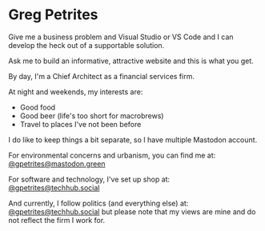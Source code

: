 # Greg Petrites

Give me a business problem and Visual Studio or VS Code and I can develop the heck out of a supportable solution.

Ask me to build an informative, attractive website and this is what you get.

By day, I'm a Chief Architect as a financial services firm.

At night and weekends, my interests are:
- Good food
- Good beer (life's too short for macrobrews)
- Travel to places I've not been before

I do like to keep things a bit separate, so I have multiple Mastodon account.

For environmental concerns and urbanism, you can find me at:
<a rel="me" href="https://mastodon.green/@GPetrites">@gpetrites@mastodon.green</a>

For software and technology, I've set up shop at:
<a rel="me" href="https://techhub.social/@GPetrites">@gpetrites@techhub.social</a>

And currently, I follow politics (and everything else) at:
<a rel="me" href="https://mastodon.social/@gpetrites">@gpetrites@techhub.social</a>
but please note that my views are mine and do not reflect the firm I work for.
